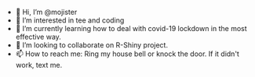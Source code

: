 - 👋 Hi, I’m @mojister
- 👀 I’m interested in tee and coding
- 🌱 I’m currently learning how to deal with covid-19 lockdown in the most effective way.
- 💞️ I’m looking to collaborate on R-Shiny project.
- 📫 How to reach me: Ring my house bell or knock the door. If it didn't work, text me.

<!---
mojister/mojister is a ✨ special ✨ repository because its `README.md` (this file) appears on your GitHub profile.
You can click the Preview link to take a look at your changes.
--->
